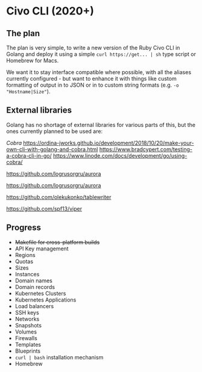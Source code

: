 # Civo CLI (2020+)

## The plan

The plan is very simple, to write a new version of the Ruby Civo CLI in Golang and deploy it using a simple `curl https://get... | sh` type script or Homebrew for Macs.

We want it to stay interface compatible where possible, with all the aliases currently configured - but want to enhance it with things like custom formatting of output in to JSON or in to custom string formats (e.g. `-o "Hostname|Size"`).

## External libraries

Golang has no shortage of external libraries for various parts of this, but the ones currently planned to be used are:

*Cobra*
https://ordina-jworks.github.io/development/2018/10/20/make-your-own-cli-with-golang-and-cobra.html
https://www.bradcypert.com/testing-a-cobra-cli-in-go/
https://www.linode.com/docs/development/go/using-cobra/

https://github.com/logrusorgru/aurora

https://github.com/logrusorgru/aurora

https://github.com/olekukonko/tablewriter

https://github.com/spf13/viper

## Progress

- ~~Makefile for cross-platform builds~~
- API Key management
- Regions
- Quotas
- Sizes
- Instances
- Domain names
- Domain records
- Kubernetes Clusters
- Kubernetes Applications
- Load balancers
- SSH keys
- Networks
- Snapshots
- Volumes
- Firewalls
- Templates
- Blueprints
- `curl | bash` installation mechanism
- Homebrew
